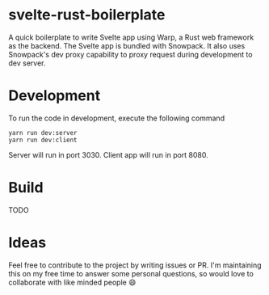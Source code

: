 # svelte-rust-boilerplate

A quick boilerplate to write Svelte app using Warp, a Rust web framework as the backend. The Svelte app is bundled with Snowpack. It also uses Snowpack's dev proxy capability to proxy request during development to dev server.

# Development

To run the code in development, execute the following command

```
yarn run dev:server
yarn run dev:client
```

Server will run in port 3030.
Client app will run in port 8080.

# Build

TODO

# Ideas

Feel free to contribute to the project by writing issues or PR. I'm  maintaining this on my free time to answer some personal questions, so would love to collaborate with like minded people 😄
